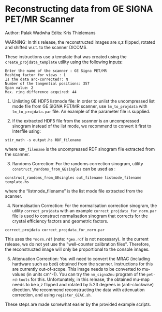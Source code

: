 # Reconstructing data from GE SIGNA PET/MR Scanner

Author: Palak Wadwha
Edits: Kris Thielemans

WARNING: In this release, the reconstructed images are x,z flipped, rotated and
shifted w.r.t. to the scanner DICOMS.

These instructions use a  template that was created using the `create_projdata_template` utility using the following inputs:
```
Enter the name of the scanner : GE Signa PET/MR
Mashing factor for views : 1
Is the data arc-corrected?: N
Number of the tangential positions: 357
Span value: 2
Max. ring difference acquired: 44
```

1. Unlisting GE HDF5 listmode file: In order to unlist the uncompressed list mode file from GE
SIGNA PET/MR scanner, use `lm_to_projdata` with `lm_to_projdata.par` file.
An example of the parameter file is supplied.

2. If the extracted HDF5 file from the scanner is an uncompressed sinogram instead of the list
mode, we recommend to convert it first to Interfile using:
```
stir_math -s output.hs RDF_filename
```
where `RDF_filename` is the uncompressed RDF sinogram file extracted from the scanner.

3. Randoms Correction: For the randoms correction sinogram, utility
`construct_randoms_from_GEsingles` can be used as :
```
construct_randoms_from_GEsingles out_filename listmode_filename template.hs
```
where the “listmode_filename” is the list mode file extracted from the scanner.

4. Normalisation Correction:
For the normalisation correction sinogram, the utility `correct_projdata` with
an example `correct_projdata_for_norm.par` file
is used to construct normalisation sinogram that
corrects for the crystal efficiency factors and geometric factors.
```
correct_projdata correct_projdata_for_norm.par
```
This uses the `*norm.rdf` (note: `*geo.rdf` is not necessary). In the current
release, we do not yet use the "well-counter calibration files".
Therefore, the reconstructed image will only be proportional to the
console images.

5. Attenuation Correction:
You will need to convert the MRAC (including hardware
such as bed)  obtained from the scanner. Instructions for this are currently
out-of-scope. This image needs to be converted to mu-values (in units cm^-1).
You can try the `nm_signa2mu` program of the `pet-rd-tools` for this.
Unfortunately, in this release, the obtained mu-map needs to be x,z flipped and 
rotated by 5.23 degrees in (anti-clockwise) direction. We recommend
reconstructing the data with attenuation correction, and using
`register_GEAC.sh`.


These steps are made somewhat easier by the provided example scripts.
